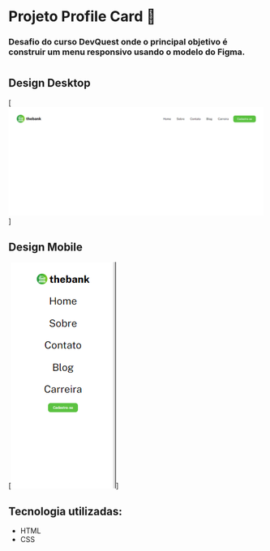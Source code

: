 # Projeto Profile Card 🎴

### Desafio do curso DevQuest onde o principal objetivo é construir um menu responsivo usando o modelo do Figma.

#

## Design Desktop

[<img src="./design/design-desktop.png" alt="tela desktop">]

## Design Mobile

[<img src="./design/design-mobile.png" alt="tela mobile">]

## Tecnologia utilizadas:

- HTML
- CSS